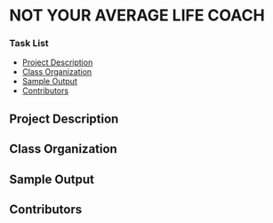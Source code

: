# NOT YOUR AVERAGE LIFE COACH

### Task List
- [Project Description](#project-description)
- [Class Organization](#class-organization)
- [Sample Output](#sample-output)
- [Contributors](#contributors)

## Project Description

## Class Organization

## Sample Output




## Contributors
